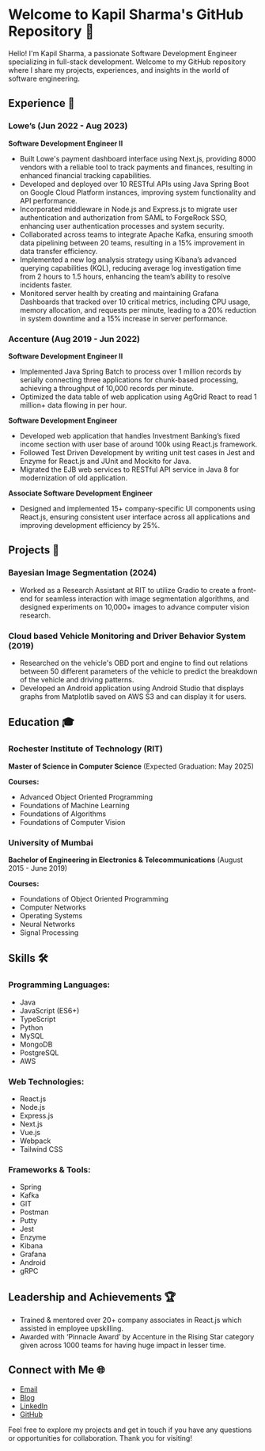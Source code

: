 # Welcome to Kapil Sharma's GitHub Repository 🎉

Hello! I'm Kapil Sharma, a passionate Software Development Engineer specializing in full-stack development. Welcome to my GitHub repository where I share my projects, experiences, and insights in the world of software engineering.

## Experience 💼

### Lowe’s (Jun 2022 - Aug 2023)
**Software Development Engineer II**
- Built Lowe's payment dashboard interface using Next.js, providing 8000 vendors with a reliable tool to track payments and finances, resulting in enhanced financial tracking capabilities.
-	Developed and deployed over 10 RESTful APIs using Java Spring Boot on Google Cloud Platform instances, improving system functionality and API performance.
-	Incorporated middleware in Node.js and Express.js to migrate user authentication and authorization from SAML to ForgeRock SSO, enhancing user authentication processes and system security.
-	Collaborated across teams to integrate Apache Kafka, ensuring smooth data pipelining between 20 teams, resulting in a 15% improvement in data transfer efficiency.
-	Implemented a new log analysis strategy using Kibana’s advanced querying capabilities (KQL), reducing average log investigation time from 2 hours to 1.5 hours, enhancing the team’s ability to resolve incidents faster.
-	Monitored server health by creating and maintaining Grafana Dashboards that tracked over 10 critical metrics, including CPU usage, memory allocation, and requests per minute, leading to a 20% reduction in system downtime and a 15% increase in server performance.


### Accenture (Aug 2019 - Jun 2022)
**Software Development Engineer II**
- Implemented Java Spring Batch to process over 1 million records by serially connecting three applications for chunk-based processing, achieving a throughput of 10,000 records per minute.
- Optimized the data table of web application using AgGrid React to read 1 million+ data flowing in per hour.

**Software Development Engineer**
- Developed web application that handles Investment Banking’s fixed income section with user base of around 100k using React.js framework.
- Followed Test Driven Development by writing unit test cases in Jest and Enzyme for React.js and JUnit and Mockito for Java.
- Migrated the EJB web services to RESTful API service in Java 8 for modernization of old application.

**Associate Software Development Engineer**
- Designed and implemented 15+ company-specific UI components using React.js, ensuring consistent user interface across all applications and improving development efficiency by 25%.

## Projects 🚀

### Bayesian Image Segmentation (2024)
- Worked as a Research Assistant at RIT to utilize Gradio to create a front-end for seamless interaction with image segmentation algorithms, and designed experiments on 10,000+ images to advance computer vision research.

### Cloud based Vehicle Monitoring and Driver Behavior System (2019)
- Researched on the vehicle's OBD port and engine to find out relations between 50 different parameters of the vehicle to predict the breakdown of the vehicle and driving patterns.
- Developed an Android application using Android Studio that displays graphs from Matplotlib saved on AWS S3 and can display it for users.

## Education 🎓

### Rochester Institute of Technology (RIT)
**Master of Science in Computer Science**  (Expected Graduation: May 2025)

**Courses:**
- Advanced Object Oriented Programming
- Foundations of Machine Learning
- Foundations of Algorithms
- Foundations of Computer Vision

### University of Mumbai
**Bachelor of Engineering in Electronics & Telecommunications**  (August 2015 - June 2019)

**Courses:**
- Foundations of Object Oriented Programming
- Computer Networks
- Operating Systems
- Neural Networks
- Signal Processing

## Skills 🛠️

### Programming Languages:
- Java
- JavaScript (ES6+)
- TypeScript
- Python
- MySQL
- MongoDB
- PostgreSQL
- AWS

### Web Technologies:
- React.js
- Node.js
- Express.js
- Next.js
- Vue.js
- Webpack
- Tailwind CSS

### Frameworks & Tools:
- Spring
- Kafka
- GIT
- Postman
- Putty
- Jest
- Enzyme
- Kibana
- Grafana
- Android
- gRPC

## Leadership and Achievements 🏆
- Trained & mentored over 20+ company associates in React.js which assisted in employee upskilling.
- Awarded with ‘Pinnacle Award’ by Accenture in the Rising Star category given across 1000 teams for having huge impact in lesser time.

## Connect with Me 🌐
- [Email](mailto:ks4643@rit.edu)
- [Blog](https://curositech.wordpress.com/)
- [LinkedIn](https://www.linkedin.com/in/kapil-b-sharma/)
- [GitHub](https://github.com/ksharma120497)

Feel free to explore my projects and get in touch if you have any questions or opportunities for collaboration. Thank you for visiting!
